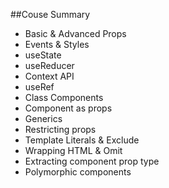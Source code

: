 ##Couse Summary
* Basic & Advanced Props
* Events & Styles
* useState
* useReducer
* Context API
* useRef
* Class Components
* Component as props
* Generics
* Restricting props
* Template Literals & Exclude
* Wrapping HTML & Omit
* Extracting component prop type
* Polymorphic components
